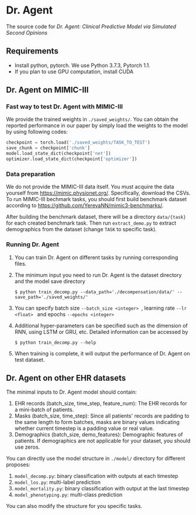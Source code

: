 # Dr. Agent

The source code for *Dr. Agent: Clinical Predictive Model via Simulated Second Opinions*

## Requirements

* Install python, pytorch. We use Python 3.7.3, Pytorch 1.1.
* If you plan to use GPU computation, install CUDA

## Dr. Agent on MIMIC-III

### Fast way to test Dr. Agent with MIMIC-III

We provide the trained weights in ```./saved_weights/```. You can obtain the reported performance in our paper by simply load the weights to the model by using following codes:

```python
checkpoint = torch.load('./saved_weights/TASK_TO_TEST')
save_chunk = checkpoint['chunk']
model.load_state_dict(checkpoint['net'])
optimizer.load_state_dict(checkpoint['optimizer'])
```

### Data preparation

We do not provide the MIMIC-III data itself. You must acquire the data yourself from https://mimic.physionet.org/. Specifically, download the CSVs. To run MIMIC-III bechmark tasks, you should first build benchmark dataset according to https://github.com/YerevaNN/mimic3-benchmarks/.

After building the benchmark dataset, there will be a directory ```data/{task}``` for each created benchmark task. Then run ```extract_demo.py``` to extract demographics from the dataset (change ```TASK``` to specific task).

### Running Dr. Agent

1. You can train Dr. Agent on different tasks by running corresponding files.

2. The minimum input you need to run Dr. Agent is the dataset directory and the model save directory

    ```$ python train_decomp.py --data_path='./decompensation/data/' --save_path='./saved_weights/' ```

3. You can specify batch size ```--batch_size <integer> ```, learning rate ```--lr <float> ``` and epochs ```--epochs <integer> ```

4. Additional hyper-parameters can be specified such as the dimension of RNN, using LSTM or GRU, etc. Detailed information can be accessed by 

    ```$ python train_decomp.py --help```

5. When training is complete, it will output the performance of Dr. Agent on test dataset.

## Dr. Agent on other EHR datasets

The minimal inputs to Dr. Agent model should contain:

1. EHR records (batch_size, time_step, feature_num): The EHR records for a mini-batch of patients.
2. Masks (batch_size, time_step): Since all patients' records are padding to the same length to form batches, masks are binary values indicating whether current timestep is a padding value or real value.
3. Demographics (batch_size, demo_features): Demographic features of patients. If demographics are not applicable for your dataset, you should use zeros.

You can directly use the model structure in ```./model/``` directory for different proposes:

1. ```model_decomp.py```: binary classification with outputs at each timestep
2. ```model_los.py```: multi-label prediction
3. ```model_mortality.py```: binary classification with output at the last timestep
4. ```model_phenotyping.py```: multi-class prediction

You can also modify the structure for you specific tasks.